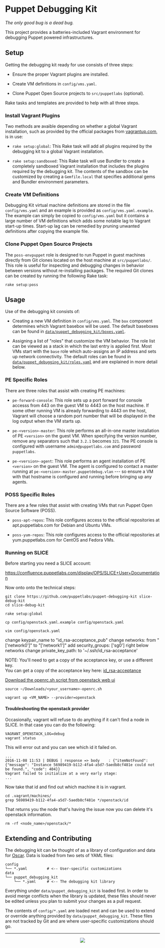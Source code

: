 # Puppet Debugging Kit
_The only good bug is a dead bug._

This project provides a batteries-included Vagrant environment for debugging Puppet powered infrastructures.


## Setup

Getting the debugging kit ready for use consists of three steps:

  - Ensure the proper Vagrant plugins are installed.

  - Create VM definitions in `config/vms.yaml`.

  - Clone Puppet Open Source projects to `src/puppetlabs` (optional).

Rake tasks and templates are provided to help with all three steps.

### Install Vagrant Plugins

Two methods are avaible depending on whether a global Vagrant installation, such as provided by the official packages from [vagrantup.com](http://vagrantup.com), is in use:

  - `rake setup:global`:
    This Rake task will add all plugins required by the debugging kit to a global Vagrant installation.

  - `rake setup:sandboxed`:
    This Rake task will use Bundler to create a completely sandboxed Vagrant installation that includes the plugins required by the debugging kit.
    The contents of the sandbox can be customized by creating a `Gemfile.local` that specifies additional gems and Bundler environment parameters.

### Create VM Definitions

Debugging Kit virtual machine definitions are stored in the file `config/vms.yaml` and an example is provided as `config/vms.yaml.example`.
The example can simply be copied to `config/vms.yaml` but it contains a large number of VM definitions which adds some notable lag to Vagrant start-up times.
Start-up lag can be remedied by pruning unwanted definitions after copying the example file.

### Clone Puppet Open Source Projects

The `poss-envpuppet` role is designed to run Puppet in guest machines directly from Git clones located on the host machine at `src/puppetlabs/`.
This role is useful for inspecting and debugging changes in behavior between versions without re-installing packages.
The required Git clones can be created by running the following Rake task:

    rake setup:poss


## Usage

Use of the debugging kit consists of:

  - Creating a new VM definition in `config/vms.yaml`.
    The `box` component determines which Vagrant basebox will be used.
    The default baseboxes can be found in [`data/puppet_debugging_kit/boxes.yaml`](https://github.com/puppetlabs/puppet-debugging-kit/blob/internal/data/puppet_debugging_kit/boxes.yaml).

  - Assigning a list of "roles" that customize the VM behavior.
    The role list can be viewed as a stack in which the last entry is applied first.
    Most VMs start with the `base` role which auto-assigns an IP address and sets up network connectivity.
    The default roles can be found in [`data/puppet_debugging_kit/roles.yaml`](https://github.com/puppetlabs/puppet-debugging-kit/blob/internal/data/puppet_debugging_kit/roles.yaml) and are explained in more detail below.


### PE Specific Roles

There are three roles that assist with creating PE machines:

  - `pe-forward-console`:
    This role sets up a port forward for console accesss from 443 on the guest VM to 4443 on the host machine.
    If some other running VM is already forwarding to 4443 on the host, Vagrant will choose a random port number that will be displayed in the log output when the VM starts up.

  - `pe-<version>-master`:
    This role performs an all-in-one master installation of PE `<version>` on the guest VM.
    When specifying the version number, remove any separators such that `3.2.1` becomes `321`.
    The PE console is configured with username `admin@puppetlabs.com` and password `puppetlabs`.

  - `pe-<version>-agent`:
    This role performs an agent installation of PE `<version>` on the guest VM.
    The agent is configured to contact a master running at `pe-<version>-master.puppetdebug.vlan` --- so ensure a VM with that hostname is configured and running before bringing up any agents.


### POSS Specific Roles

There are a few roles that assist with creating VMs that run Puppet Open Source Software (POSS).

  - `poss-apt-repos`:
    This role configures access to the official repositories at apt.puppetlabs.com for Debian and Ubuntu VMs.

  - `poss-yum-repos`:
    This role configures access to the official repositories at yum.puppetlabs.com for CentOS and Fedora VMs.

### Running on SLICE

Before starting you need a SLICE account:

https://confluence.puppetlabs.com/display/OPS/SLICE+User+Documentation

Now onto onto the technical steps:

```
git clone https://github.com/puppetlabs/puppet-debugging-kit slice-debug-kit
cd slice-debug-kit

rake setup:global

cp config/openstack.yaml.example config/openstack.yaml

vim config/openstack.yaml
```

change keypair_name to "id_rsa-acceptance_pub"
change networks: from "['network0']" to "['network1']"
add security_groups: ['sg0'] right below networks
change private_key_path: to '~/.ssh/id_rsa-acceptance'

NOTE: You'll need to get a copy of the acceptance key, or use a different key.  
You can get a copy of the acceptance key here: [id_rsa-acceptance](https://github.com/puppetlabs/puppetlabs-modules/blob/c458230ae5ccb85053620ddb69b69be4f3681567/secure/jenkins/id_rsa-acceptance) 

[Download the openrc.sh script from openstack web ui](https://confluence.puppetlabs.com/display/OPS/SLICE+User+Documentation#SLICEUserDocumentation-downloading_openstack_rcDownloadingOpenStackRCFileforAPIAccess)

```
source ~/Downloads/<your_username>-openrc.sh

vagrant up <VM_NAME> --provider=openstack
```

#### Troubleshooting the openstack provider

Occasionally, vagrant will refuse to do anything if it can't find a node in SLICE.  In that case you can do the following:

```
VAGRANT_OPENSTACK_LOG=debug
vagrant status 
```

This will error out and you can see which id it failed on.  

```
...
2016-11-08 11:53 | DEBUG | response => body    : {"itemNotFound": {"message": "Instance 56989419-b112-4fa4-a5d7-5aedb8cf481e could not be found.", "code": 404}}
Vagrant failed to initialize at a very early stage:
...
```

Now take that id and find out which machine it is in vagrant.

```
cd .vagrant/machines/
grep 56989419-b112-4fa4-a5d7-5aedb8cf481e */openstack/id
```

That returns you the node that's having the issue now you can delete it's openstack information.

```
rm -rf <node_name>/openstack/*
```

## Extending and Contributing

The debugging kit can be thought of as a library of configuration and data for [Oscar](https://github.com/adrienthebo/oscar).
Data is loaded from two sets of YAML files:

```
config
└── *.yaml         # <-- User-specific customizations
data
└── puppet_debugging_kit
    └── *.yaml     # <-- The debugging kit library
```

Everything under `data/puppet_debugging_kit` is loaded first.
In order to avoid merge conflicts when the library is updated, these files should never be edited unless you plan to submit your changes as a pull request.

The contents of `config/*.yaml` are loaded next and can be used to extend or override anything provided by `data/puppet_debugging_kit`.
These files are not tracked by Git and are where user-specific customizations should go.

---
<p align="center">
  <img src="http://i.imgur.com/TFTT0Jh.png" />
</p>
